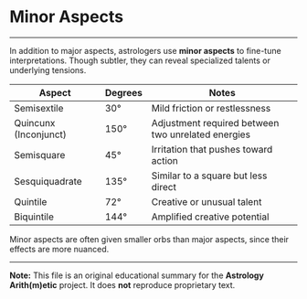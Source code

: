 # Minor Aspects

---

In addition to major aspects, astrologers use **minor aspects** to fine-tune interpretations. Though subtler, they can reveal specialized talents or underlying tensions.

| Aspect | Degrees | Notes |
|-------|---------|-------|
| Semisextile | 30° | Mild friction or restlessness |
| Quincunx (Inconjunct) | 150° | Adjustment required between two unrelated energies |
| Semisquare | 45° | Irritation that pushes toward action |
| Sesquiquadrate | 135° | Similar to a square but less direct |
| Quintile | 72° | Creative or unusual talent |
| Biquintile | 144° | Amplified creative potential |

Minor aspects are often given smaller orbs than major aspects, since their effects are more nuanced.

---

**Note:**
This file is an original educational summary for the **Astrology Arith(m)etic** project. It does **not** reproduce proprietary text.

